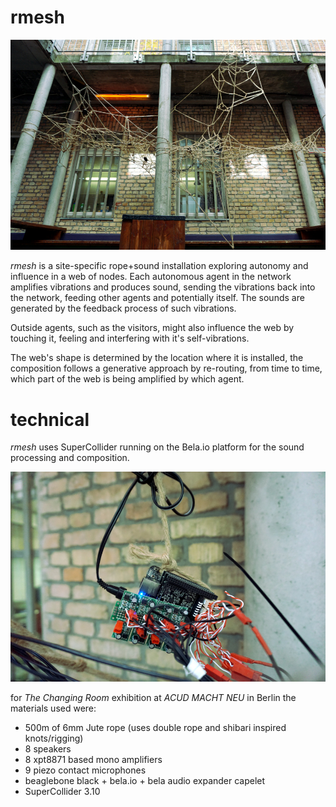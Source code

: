 # rmesh

![rmesh at acud macht neu](https://github.com/bgola/rmesh/blob/master/img/acud.jpg)

_rmesh_ is a site-specific rope+sound installation exploring autonomy and influence in a web of nodes.
Each autonomous agent in the network amplifies vibrations and produces sound, sending the vibrations back into the network, feeding other agents and potentially itself. The sounds are generated by the feedback process of such vibrations.

Outside agents, such as the visitors, might also influence the web by touching it, feeling and interfering with it's self-vibrations.

The web's shape is determined by the location where it is installed, the composition follows a generative approach by re-routing, from time to time, which part of the web is being amplified by which agent.


# technical

_rmesh_ uses SuperCollider running on the Bela.io platform for the sound processing and composition. 

![bela.io](https://github.com/bgola/rmesh/blob/master/img/bela.jpg)

for _The Changing Room_ exhibition at _ACUD MACHT NEU_ in Berlin the materials used were:

* 500m of 6mm Jute rope (uses double rope and shibari inspired knots/rigging)
* 8 speakers
* 8 xpt8871 based mono amplifiers
* 9 piezo contact microphones
* beaglebone black + bela.io + bela audio expander capelet
* SuperCollider 3.10
